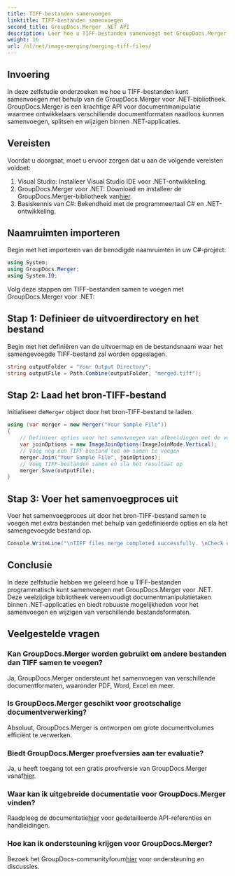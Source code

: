 ```yaml
---
title: TIFF-bestanden samenvoegen
linktitle: TIFF-bestanden samenvoegen
second_title: GroupDocs.Merger .NET API
description: Leer hoe u TIFF-bestanden samenvoegt met GroupDocs.Merger voor .NET. Voeg documenten naadloos samen, splits en wijzig ze binnen uw .NET-applicaties.
weight: 16
url: /nl/net/image-merging/merging-tiff-files/
---
```

## Invoering
In deze zelfstudie onderzoeken we hoe u TIFF-bestanden kunt samenvoegen met behulp van de GroupDocs.Merger voor .NET-bibliotheek. GroupDocs.Merger is een krachtige API voor documentmanipulatie waarmee ontwikkelaars verschillende documentformaten naadloos kunnen samenvoegen, splitsen en wijzigen binnen .NET-applicaties.
## Vereisten
Voordat u doorgaat, moet u ervoor zorgen dat u aan de volgende vereisten voldoet:
1. Visual Studio: Installeer Visual Studio IDE voor .NET-ontwikkeling.
2. GroupDocs.Merger voor .NET: Download en installeer de GroupDocs.Merger-bibliotheek van[hier](https://releases.groupdocs.com/merger/net/).
3. Basiskennis van C#: Bekendheid met de programmeertaal C# en .NET-ontwikkeling.

## Naamruimten importeren
Begin met het importeren van de benodigde naamruimten in uw C#-project:
```csharp
using System; 
using GroupDocs.Merger;
using System.IO;
```

Volg deze stappen om TIFF-bestanden samen te voegen met GroupDocs.Merger voor .NET:
## Stap 1: Definieer de uitvoerdirectory en het bestand
Begin met het definiëren van de uitvoermap en de bestandsnaam waar het samengevoegde TIFF-bestand zal worden opgeslagen.
```csharp
string outputFolder = "Your Output Directory";
string outputFile = Path.Combine(outputFolder, "merged.tiff");
```
## Stap 2: Laad het bron-TIFF-bestand
 Initialiseer de`Merger` object door het bron-TIFF-bestand te laden.
```csharp
using (var merger = new Merger("Your Sample File"))
{
    // Definieer opties voor het samenvoegen van afbeeldingen met de verticale samenvoegmodus
    var joinOptions = new ImageJoinOptions(ImageJoinMode.Vertical);
    // Voeg nog een TIFF-bestand toe om samen te voegen
    merger.Join("Your Sample File", joinOptions);
    // Voeg TIFF-bestanden samen en sla het resultaat op
    merger.Save(outputFile);
}
```
## Stap 3: Voer het samenvoegproces uit
Voer het samenvoegproces uit door het bron-TIFF-bestand samen te voegen met extra bestanden met behulp van gedefinieerde opties en sla het samengevoegde bestand op.
```csharp
Console.WriteLine("\nTIFF files merge completed successfully. \nCheck output in {0}", outputFolder);
```

## Conclusie
In deze zelfstudie hebben we geleerd hoe u TIFF-bestanden programmatisch kunt samenvoegen met GroupDocs.Merger voor .NET. Deze veelzijdige bibliotheek vereenvoudigt documentmanipulatietaken binnen .NET-applicaties en biedt robuuste mogelijkheden voor het samenvoegen en wijzigen van verschillende bestandsformaten.

## Veelgestelde vragen
### Kan GroupDocs.Merger worden gebruikt om andere bestanden dan TIFF samen te voegen?
Ja, GroupDocs.Merger ondersteunt het samenvoegen van verschillende documentformaten, waaronder PDF, Word, Excel en meer.
### Is GroupDocs.Merger geschikt voor grootschalige documentverwerking?
Absoluut, GroupDocs.Merger is ontworpen om grote documentvolumes efficiënt te verwerken.
### Biedt GroupDocs.Merger proefversies aan ter evaluatie?
 Ja, u heeft toegang tot een gratis proefversie van GroupDocs.Merger vanaf[hier](https://releases.groupdocs.com/).
### Waar kan ik uitgebreide documentatie voor GroupDocs.Merger vinden?
 Raadpleeg de documentatie[hier](https://tutorials.groupdocs.com/merger/net/) voor gedetailleerde API-referenties en handleidingen.
### Hoe kan ik ondersteuning krijgen voor GroupDocs.Merger?
 Bezoek het GroupDocs-communityforum[hier](https://forum.groupdocs.com/c/merger/32) voor ondersteuning en discussies.